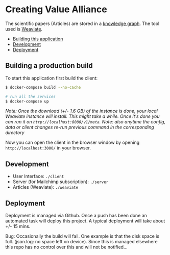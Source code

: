 
# Creating Value Alliance

The scientific papers (Articles) are stored in a [knowledge graph](https://www.semi.technology/documentation/weaviate/current/about/philosophy.html). The tool used is [Weaviate](https://github.com/semi-technologies/weaviate).

- [Building this application](#building-a-production-build)
- [Development](#development)
- [Deployment](#deployment)

## Building a production build

To start this application first build the client:

```bash
$ docker-compose build --no-cache

# run all the services
$ docker-compose up
```

_Note: Once the download (+/- 1.6 GB) of the instance is done, your local Weaviate instance will install. This might take a while. Once it's done you can run it on `http://localhost:8080/v1/meta`._
_Note: also anytime the config, data or client changes re-run previous command in the corresponding directory_

Now you can open the client in the browser window by opening `http://localhost:3000/` in your browser.

## Development

- User Interface: `./client`
- Server (for Mailchimp subscription): `./server`
- Articles (Weaviate): `./weaviate`

## Deployment

Deployment is managed via Github. Once a push has been done an automated task will deploy this project. A typical deployment will take about +/- 15 mins.

Bug: Occasionally the build will fail. One example is that the disk space is full. (json.log: no space left on device). Since this is managed elsewhere this repo has no control over this and will not be notified...

